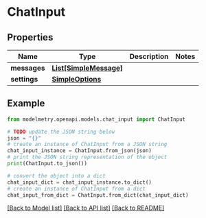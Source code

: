# ChatInput


## Properties

Name | Type | Description | Notes
------------ | ------------- | ------------- | -------------
**messages** | [**List[SimpleMessage]**](SimpleMessage.md) |  | 
**settings** | [**SimpleOptions**](SimpleOptions.md) |  | 

## Example

```python
from modelmetry.openapi.models.chat_input import ChatInput

# TODO update the JSON string below
json = "{}"
# create an instance of ChatInput from a JSON string
chat_input_instance = ChatInput.from_json(json)
# print the JSON string representation of the object
print(ChatInput.to_json())

# convert the object into a dict
chat_input_dict = chat_input_instance.to_dict()
# create an instance of ChatInput from a dict
chat_input_from_dict = ChatInput.from_dict(chat_input_dict)
```
[[Back to Model list]](../README.md#documentation-for-models) [[Back to API list]](../README.md#documentation-for-api-endpoints) [[Back to README]](../README.md)


